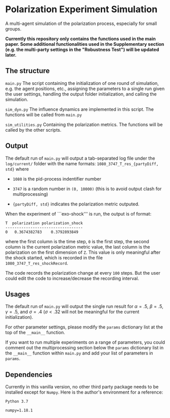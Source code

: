  
# Polarization Experiment Simulation

A multi-agent simulation of the polarization process, especially for small groups. 

**Currently this repository only contains the functions used in the main paper. 
Some additional functionalities used in the Supplementary section (e.g. the multi-party settings in the "Robustness Test") 
will be updated later.**

## The structure


```main.py``` The script containing the initialization of one round of simulation, e.g. the agent positions, etc., assigning the parameters to a single run given the user settings, handling the output folder initialization, and calling the simulation. 


```sim_dyn.py``` The influence dynamics are implemented in this script. The functions will be called from ```main.py```


```sim_utilities.py``` Containing the polarization metrics. The functions will be called by the other scripts. 


## Output 

The default run of ```main.py``` will output a tab-separated log file under the ```log/current/``` folder with the name formats: ```1080_3747_T_res_{partyDiff, std}``` where


* ```1080``` is the pid-process indentifier number

* ```3747``` is a random number in ```(0, 10000)``` (this is to avoid output clash for multiprocessing) 

* ```{partyDiff, std}``` indicates the polarization metric outputed. 

When the experiment of ```exo-shock''' is run, the output is of format:

```
T  polarization polarization_shock
----------------------------------
0	0.3674382783	0.3792893849

```
where the first column is the time step, ```0``` is the first step,
the second column is the current polarization metric value, 
the last column is the polarization on the first dimension of ```Z```. This value is only meaningful after the shock started, which is recorded in the file ```1080_3747_T_res_shockRecord```.

The code records the polarization change at every ```100``` steps. But the user could edit the code to increase/decrease the recording interval. 


## Usages

The default run of ```main.py``` will output the single run result for $\alpha=.5$, $\beta=.5$, $\gamma=.5$, and $\sigma=.4$ ($\sigma<.32$ will not be meaningful for the current initialization).

For other parameter settings, please modify the ```params``` dictionary list at the top of the ```__main__``` function. 

If you want to run multiple experiments on a range of parameters, you could comment out the multiprocessing section below the ```params``` dictionary list in the ```__main__``` function within ```main.py``` and add your list of parameters in ```params```.  



## Dependencies

Currently in this vanilla version, no other third party package needs to be installed except for ```Numpy```. Here is the author's environment for a reference:

```
Python 3.7

numpy=1.18.1

```

